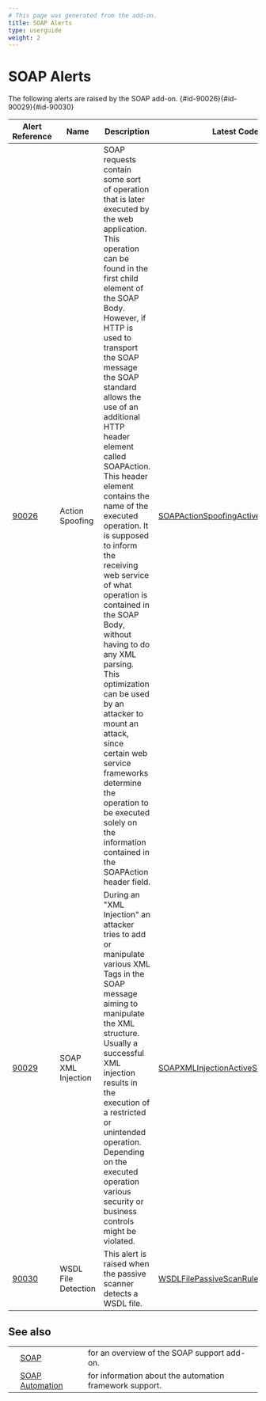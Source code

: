 ```yaml
---
# This page was generated from the add-on.
title: SOAP Alerts
type: userguide
weight: 2
---
```


# SOAP Alerts

The following alerts are raised by the SOAP add-on.
{#id-90026}{#id-90029}{#id-90030}

|       Alert Reference        |        Name         |                                                                                                                                                                                                                                                                                                                                                                   Description                                                                                                                                                                                                                                                                                                                                                                    |                                                                                         Latest Code                                                                                         |
|------------------------------|---------------------|--------------------------------------------------------------------------------------------------------------------------------------------------------------------------------------------------------------------------------------------------------------------------------------------------------------------------------------------------------------------------------------------------------------------------------------------------------------------------------------------------------------------------------------------------------------------------------------------------------------------------------------------------------------------------------------------------------------------------------------------------|---------------------------------------------------------------------------------------------------------------------------------------------------------------------------------------------|
| [90026](/docs/alerts/90026/) | Action Spoofing     | SOAP requests contain some sort of operation that is later executed by the web application. This operation can be found in the first child element of the SOAP Body. However, if HTTP is used to transport the SOAP message the SOAP standard allows the use of an additional HTTP header element called SOAPAction. This header element contains the name of the executed operation. It is supposed to inform the receiving web service of what operation is contained in the SOAP Body, without having to do any XML parsing. This optimization can be used by an attacker to mount an attack, since certain web service frameworks determine the operation to be executed solely on the information contained in the SOAPAction header field. | [SOAPActionSpoofingActiveScanRule.java](https://github.com/zaproxy/zap-extensions/blob/main/addOns/soap/src/main/java/org/zaproxy/zap/extension/soap/SOAPActionSpoofingActiveScanRule.java) |
| [90029](/docs/alerts/90029/) | SOAP XML Injection  | During an "XML Injection" an attacker tries to add or manipulate various XML Tags in the SOAP message aiming to manipulate the XML structure. Usually a successful XML injection results in the execution of a restricted or unintended operation. Depending on the executed operation various security or business controls might be violated.                                                                                                                                                                                                                                                                                                                                                                                                  | [SOAPXMLInjectionActiveScanRule.java](https://github.com/zaproxy/zap-extensions/blob/main/addOns/soap/src/main/java/org/zaproxy/zap/extension/soap/SOAPXMLInjectionActiveScanRule.java)     |
| [90030](/docs/alerts/90030/) | WSDL File Detection | This alert is raised when the passive scanner detects a WSDL file.                                                                                                                                                                                                                                                                                                                                                                                                                                                                                                                                                                                                                                                                               | [WSDLFilePassiveScanRule.java](https://github.com/zaproxy/zap-extensions/blob/main/addOns/soap/src/main/java/org/zaproxy/zap/extension/soap/WSDLFilePassiveScanRule.java)                   |

## See also

|   |                                                                  |                                                         |
|---|------------------------------------------------------------------|---------------------------------------------------------|
|   | [SOAP](/docs/desktop/addons/soap-support/)                       | for an overview of the SOAP support add-on.             |
|   | [SOAP Automation](/docs/desktop/addons/soap-support/automation/) | for information about the automation framework support. |

